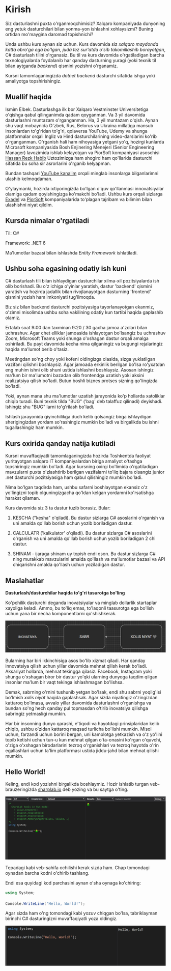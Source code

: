 # Kirish

Siz dasturlashni puxta o'rganmoqchimisiz? 
Xalqaro kompaniyada dunyoning eng yetuk dasturchilari bilan yonma-yon ishlashni xohlaysizmi? 
Buning ortidan mo'maygina daromad topishnichi? 

Unda ushbu kurs aynan siz uchun. Kurs davomida siz _xalqaro maydonda katta obro'ga ega bo'lgan_, _juda tez sur'atda o'sib takomillashib borayotgan_, C# dasturlash tilini o'rganasiz. Bu til va kurs davomida o'rgatiladigan barcha texnologiyalarda foydalanib har qanday dasturning yuragi (yoki texnik til bilan aytganda _backend_) qismini yozishni o'rganamiz.

Kursni tamomlaganingizda _dotnet backend_ dasturchi sifatida ishga yoki amaliyotga topshirishingiz.

## Muallif haqida

Ismim Elbek. Dasturlashga ilk bor Xalqaro Vestminster Universitetiga o'qishga qabul qilinganimda qadam qoyganman. Va 3 yil davomida dasturlashni muntazam o'rganganman. Ha, 3 yil muntazam o'qish. Aynan shu vaqt mobaynida O'zbek, Rus, Belorus va Ukraina millatiga mansub insonlardan to'g'ridan to'g'ri, qolaversa YouTube, Udemy va shunga platformalar orqali Ingliz va Hind dasturchilarining video-darslarini ko'rib o'rganganman. O'rganish hali ham nihoyasiga yetgani yo'q, hozirgi kunlarda Microsoft kompaniyasida Bosh Enjinering Menejeri (Senior Engineering Manager) lavozimida ishlab kelayotgan va PiorSoft kompaniyasi asoschisi [Hassan Rezk Habib](https://www.linkedin.com/in/hassanrezkhabib) Uztozimizga ham shogird ham qo'llarida dasturchi sifatida bu soha sir asrorlarini o'rganib kelyapman.

Bundan tashqari [YouTube kanalim](https://www.youtube.com/DasturlashniOrganamiz) orqali minglab insonlarga bilganlarimni ulashib kelmoqdaman. 

O'ylaymanki, hozirda ixtiyoringizda bo'lgan o'quv qo'llanmasi innovatsiyalar olamiga qadam qoyishingizga ko'makchi bo'ladi. Ushbu kurs orqali sizlarga [Exadel](https://exadel.com) va [PiorSoft](https://piorsoft.com) kompaniyalarida to'plagan tajribam va bilimim bilan ulashishni niyat qildim.

## Kursda nimalar o'rgatiladi 

Til: C#

Framework: .NET 6 

Ma'lumotlar bazasi bilan ishlashda _Entity Framework_ ishlatiladi. 

## Ushbu soha egasining odatiy ish kuni

C# dasturlash tili bilan ishlaydigan dasturchilar xilma-xil pozitsiyalarda ish olib borishadi. Bu o'z ichiga o'yinlar yaratish, dastur 'backend' qismini yaratish va hozirda jadallik bilan rivojlanayotgan dasturning 'frontend' qismini yozish ham imkoniyati tug'ilmoqda. 

Biz siz bilan backend dasturchi pozitsiyasiga tayorlanayotgan ekanmiz, o'zimni misolimda ushbu soha vakilining odatiy kun tartibi haqida gaplashib olamiz. 

Ertalab soat 9:00 dan taxminan 9:20 / 30 gacha jamoa a'zolari bilan uchrashuv. Agar chet elliklar jamoasida ishlayotgan bo'lsangiz bu uchrashuv Zoom, Microsoft Teams yoki shunga o'xshagan dastur orqali amalga oshiriladi. Bu payt davomida kecha nima qilganingiz va bugungi rejalaringiz haqida ma'lumot berib o'tasiz.

Meetingdan so'ng choy yoki kofeni oldingizga olasida, sizga yuklatilgan vazifani qilishni boshlaysiz. Agar jamoada erkinlik berilgan bo'lsa ro'yxatdan eng muhim ishni olib shuni ustida ishlashni boshlaysiz. Asosan ishingiz ma'lum bir ma'lumotni bazadan olib frontendga uzatish yoki aksini realizatsiya qilish bo'ladi. Butun boshli biznes protses sizning qo'lingizda bo'ladi. 

Yoki, aynan mana shu ma'lumotlar uzatish jarayonida ko'p hollarda xatoliklar chiqib turadi. Buni texnik tilda "BUG" ('bag' deb talaffuz qilinadi) deyishadi. Ishingiz shu "BUG" larni to'g'rilash bo'ladi. 

Ishlash jarayonida qiyinchilikga duch kelib qolsangiz birga ishlaydigan sherigingizdan yordam so'rashingiz mumkin bo'ladi va birgalikda bu ishni tugallashingiz ham mumkin. 

## Kurs oxirida qanday natija kutiladi

Kursni muvaffaqiyatli tamomlaganingizda hozirda Toshkentda faoliyat yuritayotgan xalqaro IT kompaniyalardan biriga amaliyot o'tashga topshiringiz mumkin bo'ladi. Agar kursning oxirgi bo'limida o'rgatiladigan mavzularni puxta o'zlashtirib berilgan vazifalarni to'liq bajara olsangiz junior .net dasturchi pozitsiyasiga ham qabul qilishingiz mumkin bo'ladi. 

Nima bo'lgan taqdirda ham, ushbu safarni boshlayotgan ekansiz o'z yo'lingizni topib olguningizgacha qo'ldan kelgan yordamni ko'rsatishga harakat qilaman. 

Kurs davomida siz 3 ta dastur tuzib borasiz. Bular: 
1. KESCHA ("kesha" o'qiladi). Bu dastur sizlarga C# asoslarini o'rganish va uni amalda qo'llab borish uchun yozib boriladigan dastur. 

2. CALCULATR ('kalkulator' o'qiladi). Bu dastur sizlarga C# asoslarini o'rganish va uni amalda qo'llab borish uchun yozib boriladigan 2 chi dastur. 

3. SHINAM - ijaraga shinam uy topish endi oson. Bu dastur sizlarga C# ning murakkab mavzularini amalda qo'llash va ma'lumotlar bazasi va API chiqarishni amalda qo'llash uchun yoziladigan dastur.


## Maslahatlar 

__Dasturlash/dasturchilar haqida to'g'ri tasurotga bo'ling__

Ko'pchilik dasturchi deganda inovatsiyalar va minglab dollarlik startaplar xayoliga keladi. Ammo, bu to'liq emas, to'laqonli taasurotga ega bo'lish uchun yana bir necha komponentlarni qo'shishkerak. 

![Full Cycle of Programming](../Images/Diagram1.png "a title")

Bularning har biri ikkinchisiga asos bo'lib xizmat qiladi. Har qanday innovatsiya qilish uchun yillar davomida mehnat qilish kerak bo'ladi. Aksariyat hollarda, mehnat tekingga qilasiz. Facebook, Instagram yoki shunga o'xshagan biror bir dastur yo'qki ularning dunyoga taqdim qilgan insonlar ma'lum bir vaqt tekinga ishlashmagan bo'lishsa. 

Demak, sabrning o'rnini tushunib yetgan bo'lsak, endi shu sabrni yoqilg'isi bo'lmish _xolis niyat_ haqida gaplashsak. Agar sizda niyatingiz o'zingizdan kattaroq bo'lmasa, avvalo yillar davomida dasturlashni o'rganishga va bundan so'ng hech qanday pul topmasdan o'tirib inovatsiya qilishga sabringiz yetmasligi mumkin. 

Har bir insonning dunyo qarashi, e'tiqodi va hayotdagi prinsiplaridan kelib chiqib, ushbu o'zidan kattaroq maqsad turlicha bo'lishi mumkin. Misol uchun, farzandi uchun borini bergan, uni kamolotga yetkazish va o'z yo'lini topib ketishi uchun tun-u kun mehnat qilgan o'ta-onasini ko'rgan o'quvchi, o'ziga o'xshagan birodarlarini tezroq o'rganishlari va tezroq hayotda o'rin egallashlari uchun ta'lim platformasi ustida jiddu-jahd bilan mehnat qilishi mumkin. 


## Hello World!

Keling, endi kod yozishni birgalikda boshlaymiz. Hozir ishlatib turgan veb-brauzeringizda [sharplab.io](https://sharplab.io) deb yozing va bu saytga o'ting. 

![sharplab.io](../Images/Diagram2.png "online compiler")

Tepadagi kabi veb-sahifa ochilishi kerak sizda ham. Chap tomondagi oynadan barcha kodni o'chirib tashlang. 

Endi esa quyidagi kod parchasini aynan o'sha oynaga ko'chiring: 

```csharp
using System;

Console.WriteLine("Hello, World!");
```

Agar sizda ham o'ng tomondagi kabi yozuv chiqgan bo'lsa, tabriklayman birinchi C# dasturingizni muvaffaqiyatli yoza oldingiz. 

![sharplab.io](../Images/Diagram3.png "online compiler")


